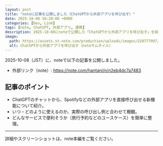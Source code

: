 ```yaml
---
layout: post
title: "noteに記事を公開しました（ChatGPTから外部アプリを呼び出す）"
date: 2025-10-08 10:20:00 +0900
categories: [Dev, Link]
tags: [note, ChatGPT, 外部アプリ, 連携]
description: 2025-10-08にnoteで公開した「ChatGPTから外部アプリを呼び出す」を紹介します。
image:
  path: https://assets.st-note.com/production/uploads/images/220777997/rectangle_large_type_2_0a19b23bdf0ad9368e3ce85ae26030c3.png?fit=bounds&quality=85&width=1280
  alt: ChatGPTから外部アプリを呼び出す（noteサムネイル）
---
```


2025-10-08（JST）に、noteで以下の記事を公開しました。

- 外部リンク（note）: https://note.com/hantani/n/n2eb4dc7a7483

## 記事のポイント

- ChatGPTのチャットから、Spotifyなどの外部アプリを直接呼び出せる新機能について紹介。
- いつ・どのように使えるのか、実際の呼び出し例と合わせて概観。
- どんなサービスで便利そうか（旅行予約などのユースケース）を簡単に整理。

---

詳細やスクリーンショットは、note本編をご覧ください。

